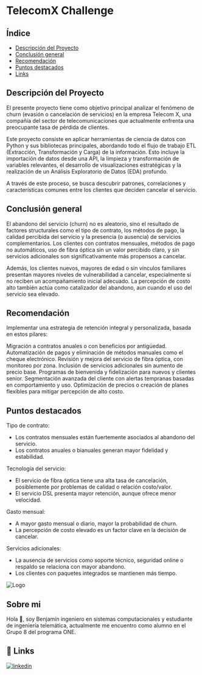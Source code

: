 
# TelecomX Challenge

## Índice
- [Descripción del Proyecto](#descripción-del-proyecto)
- [Conclusión general](#conclusión-general)
- [Recomendación](#recomendación)
- [Puntos destacados](#puntos-destacados)
- [Links](#links)

## Descripción del Proyecto
El presente proyecto tiene como objetivo principal analizar el fenómeno de churn (evasión o cancelación de servicios) en la empresa Telecom X, una compañía del sector de telecomunicaciones que actualmente enfrenta una preocupante tasa de pérdida de clientes.

Este proyecto consiste en aplicar herramientas de ciencia de datos con Python y sus bibliotecas principales, abordando todo el flujo de trabajo ETL (Extracción, Transformación y Carga) de la información. Esto incluye la importación de datos desde una API, la limpieza y transformación de variables relevantes, el desarrollo de visualizaciones estratégicas y la realización de un Análisis Exploratorio de Datos (EDA) profundo.

A través de este proceso, se busca descubrir patrones, correlaciones y características comunes entre los clientes que deciden cancelar el servicio.

## Conclusión general

El abandono del servicio (churn) no es aleatorio, sino el resultado de factores  structurales como el tipo de contrato, los métodos de pago, la calidad percibida del servicio y la presencia (o ausencia) de servicios complementarios. Los clientes con contratos mensuales, métodos de pago no automáticos, uso de fibra óptica sin un valor percibido claro, y sin servicios adicionales son significativamente más propensos a cancelar.

Además, los clientes nuevos, mayores de edad o sin vínculos familiares presentan mayores niveles de vulnerabilidad a cancelar, especialmente si no reciben un acompañamiento inicial adecuado. La percepción de costo alto también actúa como catalizador del abandono, aun cuando el uso del servicio sea elevado.


## Recomendación

Implementar una estrategia de retención integral y personalizada, basada en estos pilares:

Migración a contratos anuales o con beneficios por antigüedad.
Automatización de pagos y eliminación de métodos manuales como el cheque electrónico.
Revisión y mejora del servicio de fibra óptica, con monitoreo por zona.
Inclusión de servicios adicionales sin aumento de precio base.
Programas de bienvenida y fidelización para nuevos y clientes senior.
Segmentación avanzada del cliente con alertas tempranas basadas en comportamiento y uso.
Optimización de precios o creación de planes flexibles para mitigar percepción de alto costo.


## Puntos destacados
Tipo de contrato:
*   Los contratos mensuales están fuertemente asociados al abandono del servicio.
*   Los contratos anuales o bianuales generan mayor fidelidad y estabilidad.

Tecnología del servicio:

*   El servicio de fibra óptica tiene una alta tasa de cancelación, posiblemente por problemas de calidad o relación costo/valor.
*   El servicio DSL presenta mayor retención, aunque ofrece menor velocidad.

Gasto mensual:
*   A mayor gasto mensual o diario, mayor la probabilidad de churn.
*   La percepción de costo elevado es un factor clave en la decisión de cancelar.

Servicios adicionales:
*   La ausencia de servicios como soporte técnico, seguridad online o respaldo se relaciona con mayor abandono.
*   Los clientes con paquetes integrados se mantienen más tiempo.

![Logo](https://i.postimg.cc/8Cx9DGNd/logo-marca-empresa-circular-redondo-blanco-1.png)


## Sobre mi
Hola 👋, soy Benjamín ingeniero en sistemas computacionales y estudiante de ingeniería telemática, actualmente me encuentro como alumno en el Grupo 8 del programa ONE.


## 🔗 Links
[![linkedin](https://img.shields.io/badge/linkedin-0A66C2?style=for-the-badge&logo=linkedin&logoColor=white)](https://www.linkedin.com/in/benjamin-pr/)



